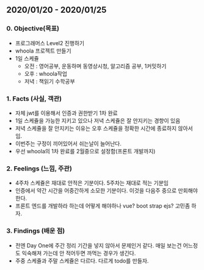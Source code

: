 ## 2020/01/20 - 2020/01/25

### 0. Objective(목표)

- 프로그래머스 Level2 진행하기
- whoola 프로젝트 만들기
- 1일 스케쥴
  - 오전 : 영어공부, 운동하며 동영상시청, 알고리즘 공부, 1커밋하기
  - 오후 : whoola작업
  - 저녁 : 책읽기 수학공부

### 1. Facts (사실, 객관)

- 자체 jwt를 이용해서 인증과 권한받기 1차 완료
- 1일 스케쥴을 가능한 지키고 있으나 저녁 스케쥴은 잘 안지키는 경향이 있음
- 저녁 스케쥴을 잘 안지키는 이유는 오후 스케쥴을 정확한 시간에 종료하지 않아서임.
- 이번주는 구정이 끼어있어서 쉬는날이 늘어난다.
- 우선 whoola의 1차 완료를 2월중으로 설정함(프론트 개발까지)

### 2. Feelings (느낌, 주관)

- 4주차 스케쥴은 재대로 안적은 기분이다. 5주차는 재대로 적는 기분임
- 인증에서 약간 시간을 어중간하게 소모한 기분이다. 이것을 다음주 중으로 만회해야 한다.
- 프론트 엔드를 개발하라 하는데 어떻게 해야하나 vue? boot strap ejs? 고민좀 하자.

### 3. Findings (배운 점)

- 전엔 Day One에 주간 정리 기간을 넣지 않아서 문제인거 같다. 매일 보는건 어느정도 익숙해져 가는데 안 적어두면 까먹는 경우가 생긴다.
- 주중 스케쥴과 주말 스케쥴은 다르다. 다르게 todo를 만들자.
